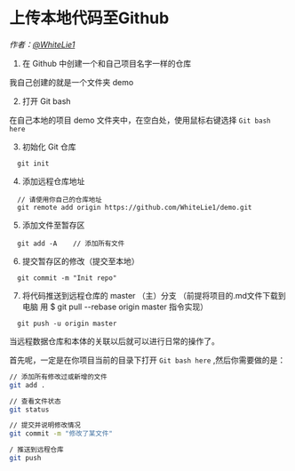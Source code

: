 # 上传本地代码至Github

*作者：[@WhiteLie1](https://github.com/WhiteLie1)*

1. 在 Github 中创建一个和自己项目名字一样的仓库

  我自己创建的就是一个文件夹 demo

2. 打开 Git bash

  在自己本地的项目 demo 文件夹中，在空白处，使用鼠标右键选择 `Git bash here`

3. 初始化 Git 仓库
```
  git init
```
4. 添加远程仓库地址
```
  // 请使用你自己的仓库地址
  git remote add origin https://github.com/WhiteLie1/demo.git    
```
5. 添加文件至暂存区
```
  git add -A    // 添加所有文件
```
6. 提交暂存区的修改（提交至本地）
```
  git commit -m "Init repo"
```
7. 将代码推送到远程仓库的 master （主）分支
  （前提将项目的.md文件下载到电脑 用 $ git pull --rebase origin master 指令实现）
```
  git push -u origin master
```

当远程数据仓库和本体的关联以后就可以进行日常的操作了。

首先呢，一定是在你项目当前的目录下打开 `Git bash here` ,然后你需要做的是：

```bash
// 添加所有修改过或新增的文件
git add .

// 查看文件状态
git status

// 提交并说明修改情况
git commit -m "修改了某文件"

/ 推送到远程仓库
git push
```
